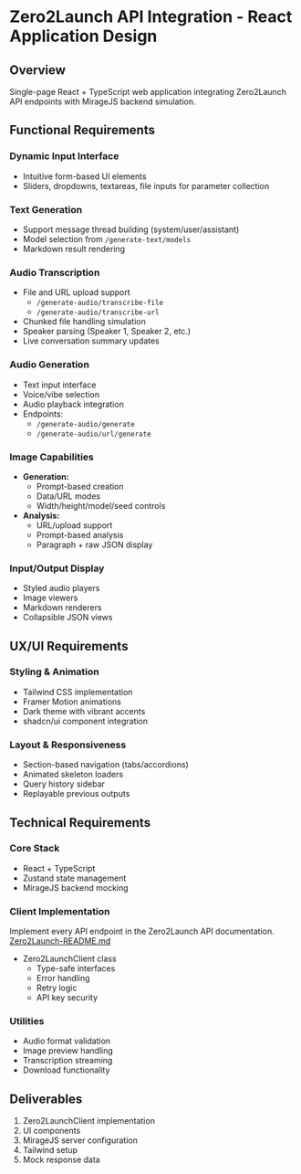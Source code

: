 # Zero2Launch API Integration - React Application Design

## Overview

Single-page React + TypeScript web application integrating Zero2Launch API endpoints with MirageJS backend simulation.

## Functional Requirements

### Dynamic Input Interface

- Intuitive form-based UI elements
- Sliders, dropdowns, textareas, file inputs for parameter collection

### Text Generation

- Support message thread building (system/user/assistant)
- Model selection from `/generate-text/models`
- Markdown result rendering

### Audio Transcription

- File and URL upload support
    - `/generate-audio/transcribe-file`
    - `/generate-audio/transcribe-url`
- Chunked file handling simulation
- Speaker parsing (Speaker 1, Speaker 2, etc.)
- Live conversation summary updates

### Audio Generation

- Text input interface
- Voice/vibe selection
- Audio playback integration
- Endpoints:
    - `/generate-audio/generate`
    - `/generate-audio/url/generate`

### Image Capabilities

- **Generation:**
    - Prompt-based creation
    - Data/URL modes
    - Width/height/model/seed controls
- **Analysis:**
    - URL/upload support
    - Prompt-based analysis
    - Paragraph + raw JSON display

### Input/Output Display

- Styled audio players
- Image viewers
- Markdown renderers
- Collapsible JSON views

## UX/UI Requirements

### Styling & Animation

- Tailwind CSS implementation
- Framer Motion animations
- Dark theme with vibrant accents
- shadcn/ui component integration

### Layout & Responsiveness

- Section-based navigation (tabs/accordions)
- Animated skeleton loaders
- Query history sidebar
- Replayable previous outputs

## Technical Requirements

### Core Stack

- React + TypeScript
- Zustand state management
- MirageJS backend mocking

### Client Implementation

Implement every API endpoint in the Zero2Launch API documentation.
[Zero2Launch-README.md](Zero2Launch-README.md)

- Zero2LaunchClient class
    - Type-safe interfaces
    - Error handling
    - Retry logic
    - API key security

### Utilities

- Audio format validation
- Image preview handling
- Transcription streaming
- Download functionality

## Deliverables

1. Zero2LaunchClient implementation
2. UI components
3. MirageJS server configuration
4. Tailwind setup
5. Mock response data

